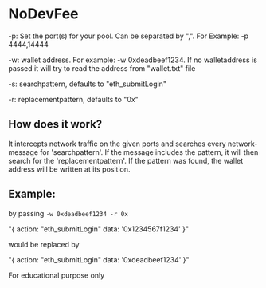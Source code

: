 # NoDevFee

-p: Set the port(s) for your pool. Can be separated by ",". For Example: -p 4444,14444

-w: wallet address. For example: -w 0xdeadbeef1234. If no walletaddress is passed it will try to read the address from "wallet.txt" file

-s: searchpattern, defaults to "eth_submitLogin"

-r: replacementpattern, defaults to "0x"

## How does it work?

It intercepts network traffic on the given ports and searches every network-message for 'searchpattern'. If the message includes the pattern, it will then search for the 'replacementpattern'. If the pattern was found, the wallet address will be written at its position.

## Example:
by passing ```-w 0xdeadbeef1234 -r 0x```

"{ action: "eth_submitLogin" data: '0x1234567f1234' }"

would be replaced by

"{ action: "eth_submitLogin" data: '0xdeadbeef1234' }"

For educational purpose only
